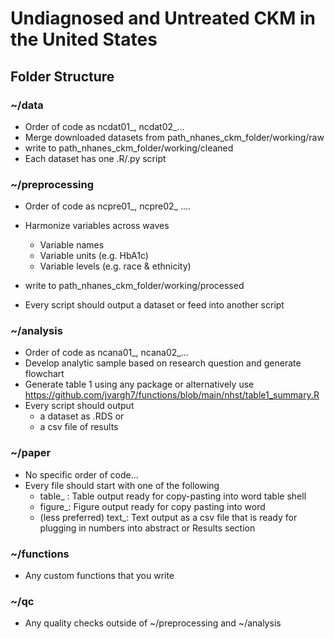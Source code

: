 # Undiagnosed and Untreated CKM in the United States

## Folder Structure

### ~/data

- Order of code as ncdat01_, ncdat02_...
- Merge downloaded datasets from path_nhanes_ckm_folder/working/raw 
- write to path_nhanes_ckm_folder/working/cleaned
- Each dataset has one .R/.py script

### ~/preprocessing

- Order of code as ncpre01_, ncpre02_ ....
- Harmonize variables across waves
    - Variable names 
    - Variable units (e.g. HbA1c)
    - Variable levels (e.g. race & ethnicity)
    
- write to path_nhanes_ckm_folder/working/processed
- Every script should output a dataset or feed into another script

### ~/analysis

- Order of code as ncana01_, ncana02_...
- Develop analytic sample based on research question and generate flowchart
- Generate table 1 using any package or alternatively use https://github.com/jvargh7/functions/blob/main/nhst/table1_summary.R
- Every script should output 
    - a dataset as .RDS or 
    - a csv file of results
    
### ~/paper

- No specific order of code...
- Every file should start with one of the following
    - table_ : Table output ready for copy-pasting into word table shell
    - figure_: Figure output ready for copy pasting into word 
    - (less preferred) text_: Text output as a csv file that is ready for plugging in numbers into abstract or Results section

### ~/functions

- Any custom functions that you write

### ~/qc

- Any quality checks outside of ~/preprocessing and ~/analysis

